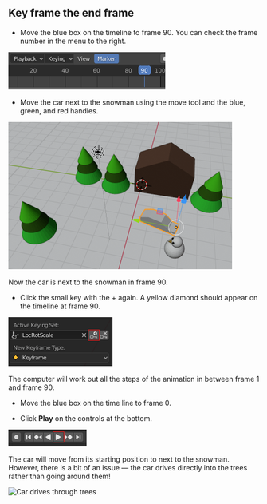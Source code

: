 ## Key frame the end frame

+ Move the blue box on the timeline to frame 90. You can check the frame number in the menu to the right.

![Frame 90](images/blender-frame-90.png)

+ Move the car next to the snowman using the move tool and the blue, green, and red handles.

![Move next to snowman](images/blender-car-nexto-snowman.png)

Now the car is next to the snowman in frame 90.

+ Click the small key with the + again. A yellow diamond should appear on the timeline at frame 90.

![Small key](images/blender-key-plus.png)

The computer will work out all the steps of the animation in between frame 1 and frame 90.

+ Move the blue box on the time line to frame 0.

+ Click **Play** on the controls at the bottom.

![Press play](images/blender-play.png)

The car will move from its starting position to next to the snowman. However, there is a bit of an issue — the car drives directly into the trees rather than going around them!

![Car drives through trees](images/drive-through-trees.gif)
